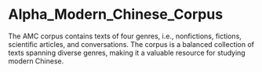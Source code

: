 # Alpha_Modern_Chinese_Corpus
The AMC corpus contains texts of four genres, i.e., nonfictions, fictions, scientific articles, and conversations. The corpus is a balanced collection of texts spanning diverse genres, making it a valuable resource for studying modern Chinese. 
